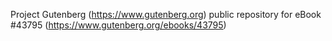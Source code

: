 Project Gutenberg (https://www.gutenberg.org) public repository for eBook #43795 (https://www.gutenberg.org/ebooks/43795)
